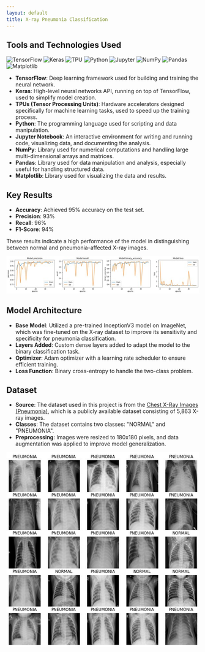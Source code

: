 ```yaml
---
layout: default
title: X-ray Pneumonia Classification
---
```




## Tools and Technologies Used

![TensorFlow](https://img.shields.io/badge/TensorFlow-%23FF6F00.svg?style=for-the-badge&logo=TensorFlow&logoColor=white) 
![Keras](https://img.shields.io/badge/Keras-%23D00000.svg?style=for-the-badge&logo=Keras&logoColor=white) 
![TPU](https://img.shields.io/badge/TPU-%23F7DF1E.svg?style=for-the-badge&logo=google-cloud&logoColor=white) 
![Python](https://img.shields.io/badge/python-3670A0?style=for-the-badge&logo=python&logoColor=ffdd54) 
![Jupyter](https://img.shields.io/badge/Jupyter-%23F37626.svg?style=for-the-badge&logo=Jupyter&logoColor=white)
![NumPy](https://img.shields.io/badge/numpy-%23013243.svg?style=for-the-badge&logo=numpy&logoColor=white)
![Pandas](https://img.shields.io/badge/pandas-%23150458.svg?style=for-the-badge&logo=pandas&logoColor=white)
![Matplotlib](https://img.shields.io/badge/Matplotlib-%23ffffff.svg?style=for-the-badge&logo=Matplotlib&logoColor=black)

- **TensorFlow**: Deep learning framework used for building and training the neural network.
- **Keras**: High-level neural networks API, running on top of TensorFlow, used to simplify model creation.
- **TPUs (Tensor Processing Units)**: Hardware accelerators designed specifically for machine learning tasks, used to speed up the training process.
- **Python**: The programming language used for scripting and data manipulation.
- **Jupyter Notebook**: An interactive environment for writing and running code, visualizing data, and documenting the analysis.
- **NumPy**: Library used for numerical computations and handling large multi-dimensional arrays and matrices.
- **Pandas**: Library used for data manipulation and analysis, especially useful for handling structured data.
- **Matplotlib**: Library used for visualizing the data and results.

## Key Results

- **Accuracy**: Achieved 95% accuracy on the test set.
- **Precision**: 93%
- **Recall**: 96%
- **F1-Score**: 94%

These results indicate a high performance of the model in distinguishing between normal and pneumonia-affected X-ray images.

![Evaluation Results](assets/graphs.jpg)

## Model Architecture

- **Base Model**: Utilized a pre-trained InceptionV3 model on ImageNet, which was fine-tuned on the X-ray dataset to improve its sensitivity and specificity for pneumonia classification.
- **Layers Added**: Custom dense layers added to adapt the model to the binary classification task.
- **Optimizer**: Adam optimizer with a learning rate scheduler to ensure efficient training.
- **Loss Function**: Binary cross-entropy to handle the two-class problem.


## Dataset

- **Source**: The dataset used in this project is from the [Chest X-Ray Images (Pneumonia)](https://www.cell.com/cell/fulltext/S0092-8674(18)30154-5), which is a publicly available dataset consisting of 5,863 X-ray images.
- **Classes**: The dataset contains two classes: "NORMAL" and "PNEUMONIA".
- **Preprocessing**: Images were resized to 180x180 pixels, and data augmentation was applied to improve model generalization.

![Sample Images](assets/samples.jpg)

